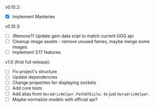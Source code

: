v0.10.2:
- [x] Implement Masteries

v0.10.3:

- [ ] (Remove?) Update gem data sript to match current GGG api
- [ ] Cleanup image assets - remove unused fames, maybe merge some images
- [ ] Implement 3.17 features

v1.0 (first full release):

- [ ] Fix project's structure
- [ ] Update dependencies
- [ ] Change properties for displaying sockets
- [ ] Add core tests
- [ ] Add alias from `HoradricHelper.PathOfExile.` to just `HoradricHelper.`
- [ ] Maybe normalize models with official api?
